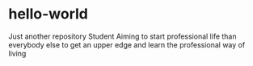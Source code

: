 # hello-world
Just another repository
Student
Aiming to start professional life than everybody else to get an upper edge and learn the professional
way of living
